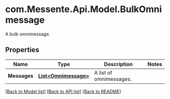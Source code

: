 # com.Messente.Api.Model.BulkOmnimessage
A bulk omnimessage.

## Properties

Name | Type | Description | Notes
------------ | ------------- | ------------- | -------------
**Messages** | [**List&lt;Omnimessage&gt;**](Omnimessage.md) | A list of omnimessages. | 

[[Back to Model list]](../README.md#documentation-for-models) [[Back to API list]](../README.md#documentation-for-api-endpoints) [[Back to README]](../README.md)

